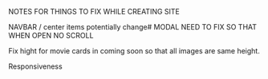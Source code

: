 NOTES FOR THINGS TO FIX WHILE CREATING SITE

NAVBAR / center items potentially change#
MODAL NEED TO FIX SO THAT WHEN OPEN NO SCROLL 

Fix hight for movie cards in coming soon so that all images are same height. 


Responsiveness 